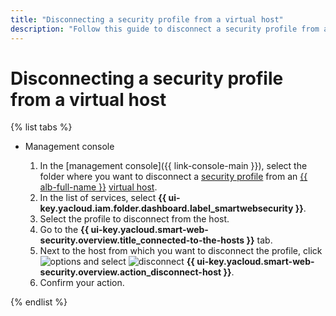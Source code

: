 ```yaml
---
title: "Disconnecting a security profile from a virtual host"
description: "Follow this guide to disconnect a security profile from a virtual host."
---
```


# Disconnecting a security profile from a virtual host

{% list tabs %}

- Management console

   1. In the [management console]({{ link-console-main }}), select the folder where you want to disconnect a [security profile](../concepts/profiles.md) from an [{{ alb-full-name }}](../../application-load-balancer/) [virtual host](../../application-load-balancer/concepts/http-router.md#virtual-host).
   1. In the list of services, select **{{ ui-key.yacloud.iam.folder.dashboard.label_smartwebsecurity }}**.
   1. Select the profile to disconnect from the host.
   1. Go to the **{{ ui-key.yacloud.smart-web-security.overview.title_connected-to-the-hosts }}** tab.
   1. Next to the host from which you want to disconnect the profile, click ![options](../../_assets/options.svg) and select ![disconnect](../../_assets/smartwebsecurity/disconnect.svg) **{{ ui-key.yacloud.smart-web-security.overview.action_disconnect-host }}**.
   1. Confirm your action.

{% endlist %}
